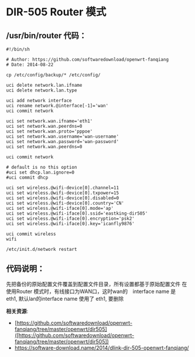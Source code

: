 DIR-505 Router 模式
==================

/usr/bin/router 代码：
--------

    #!/bin/sh

    # Author: https://github.com/softwaredownload/openwrt-fanqiang
    # Date: 2014-08-22

    cp /etc/config/backup/* /etc/config/

    uci delete network.lan.ifname
    uci delete network.lan.type

    uci add network interface
    uci rename network.@interface[-1]='wan'
    uci commit network

    uci set network.wan.ifname='eth1'
    uci set network.wan.peerdns=0
    uci set network.wan.proto='pppoe'
    uci set network.wan.username='wan-username'
    uci set network.wan.password='wan-password'
    uci set network.wan.peerdns=0

    uci commit network

    # default is no this option
    #uci set dhcp.lan.ignore=0
    #uci commit dhcp

    uci set wireless.@wifi-device[0].channel=11
    uci set wireless.@wifi-device[0].txpower=15
    uci set wireless.@wifi-device[0].disabled=0
    uci set wireless.@wifi-device[0].country='CN'
    uci set wireless.@wifi-iface[0].mode='ap'
    uci set wireless.@wifi-iface[0].ssid='eastking-dir505'
    uci set wireless.@wifi-iface[0].encryption='psk2'
    uci set wireless.@wifi-iface[0].key='icanfly9876'

    uci commit wireless
    wifi

    /etc/init.d/network restart

代码说明：
--------

先把备份的原始配置文件覆盖到配置文件目录，所有设置都基于原始配置文件
在使用Router 模式时，有线接口为WAN口，这时wan的　interface name 是　eth1, 默认lan的interface name 使用了 eth1, 要删除

**相关资源**:

- [https://github.com/softwaredownload/openwrt-fanqiang/tree/master/openwrt/dir505]([https://github.com/softwaredownload/openwrt-fanqiang/tree/master/openwrt/dir505])
- https://software-download.name/2014/dlink-dir-505-openwrt-fanqiang/
